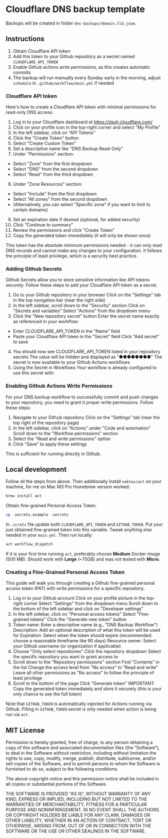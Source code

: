 # Cloudflare DNS backup template

Backups will be created in folder `dns-backups/domain.tld.jsom`.

## Instructions

1. Obtain Cloudflare API token
1. Add this token to your Github repository as a secret named
   `CLOUDFLARE_API_TOKEN`
1. Enable Github actions write permissions, as this creates automatic commits
1. The backup will run manually every Sunday early in the morning, adjust
   `schedule` in `.github/workflow/main.yml` if needed

### Cloudflare API token

Here's how to create a Cloudflare API token with minimal permissions for
read-only DNS access:

1. Log in to your Cloudflare dashboard at https://dash.cloudflare.com/
2. Click on your profile icon in the top-right corner and select "My Profile"
3. In the left sidebar, click on "API Tokens"
4. Click the "Create Token" button
5. Select "Create Custom Token"
6. Set a descriptive name like "DNS Backup Read-Only"
7. Under "Permissions" section:

- Select "Zone" from the first dropdown
- Select "DNS" from the second dropdown
- Select "Read" from the third dropdown

8. Under "Zone Resources" section:

- Select "Include" from the first dropdown
- Select "All zones" from the second dropdown
- (Alternatively, you can select "Specific zone" if you want to limit to certain
  domains)

9. Set an expiration date if desired (optional, for added security)
10. Click "Continue to summary"
11. Review the permissions and click "Create Token"
12. Copy the generated token immediately (it will only be shown once)

This token has the absolute minimum permissions needed - it can only read DNS
records and cannot make any changes to your configuration. It follows the
principle of least privilege, which is a security best practice.

### Adding Github Secrets

Github Secrets allow you to store sensitive information like API tokens
securely. Follow these steps to add your Cloudflare API token as a secret.

1. Go to your Github repository in your browser Click on the "Settings" tab in
   the top navigation bar (near the right side)
2. In the left sidebar, scroll down to the "Security" section Click on "Secrets
   and variables" Select "Actions" from the dropdown menu
3. Click the "New repository secret" button Enter the secret name exactly as
   referenced in your workflow:

- Enter CLOUDFLARE_API_TOKEN in the "Name" field
- Paste your Cloudflare API token in the "Secret" field Click "Add secret" to
  save

4. You should now see CLOUDFLARE_API_TOKEN listed in your repository secrets The
   value will be hidden and displayed as "●●●●●●●●" The secret is now available
   to your Github Actions workflows
5. Using the Secret in Workflows Your workflow is already configured to use this
   secret with:

### Enabling Github Actions Write Permissions

For your DNS backup workflow to successfully commit and push changes to your
repository, you need to grant it proper write permissions. Follow these steps:

1. Navigate to your Github repository Click on the "Settings" tab (near the top
   right of the repository page)
1. In the left sidebar, click on "Actions" under "Code and automation" Scroll
   down to the "Workflow permissions" section
1. Select the "Read and write permissions" option
1. Click "Save" to apply these settings

This is sufficient for running directly in Github.

## Local development

Follow all the steps from above. Then additionally install `nektos/act` on your
machine, for me on Mac M3 Pro Homebrew version worked:

```bash
brew install act
```

Obtain fine-grained Personal Access Token.

```bash
cp .secrets.example .secrets
```

In `.screts` file update both `CLOUDFLARE_API_TOKEN` and `GITHUB_TOKEN`. Put
your just obtained fine-grained token into this variable. Tweak anything else
needed in your `main.yml`. Then run locally:

```bash
act workflow_dispatch
```

If it is your first time running `act`, preferably choose **Medium** Docker
image (500 MB). Should work with **Large** (~75GB) and was not tested with
**Micro**.

### Creating a Fine-Grained Personal Access Token

This guide will walk you through creating a Github fine-grained personal access
token (PAT) with write permissions for a specific repository.

1. Log in to your Github account Click on your profile picture in the top-right
   corner Select "Settings" from the dropdown menu Scroll down to the bottom of
   the left sidebar and click on "Developer settings"
2. In the left sidebar, click on "Personal access tokens" Select "Fine-grained
   tokens" Click the "Generate new token" button
3. Token name: Enter a descriptive name (e.g., "DNS Backup Workflow")
   Description: Add an optional description of what this token will be used for
   Expiration: Select when the token should expire (recommended: choose a
   reasonable timeframe like 90 days) Resource owner: Select your Github
   username (or organization if applicable)
4. Choose "Only select repositories" Click the repository dropdown Select the
   specific repository you want to grant access to
5. Scroll down to the "Repository permissions" section Find "Contents" in the
   list Change the access level from "No access" to "Read and write" Leave all
   other permissions as "No access" to follow the principle of least privilege
6. Scroll to the bottom of the page Click "Generate token" IMPORTANT: Copy the
   generated token immediately and store it securely (this is your only chance
   to see the full token)

Note that `GITHUB_TOKEN` is automatically injected for Actions running via
Github. Filling in `GITHUB_TOKEN` secret is only needed when action is being run
via `act`.

## MIT License

Permission is hereby granted, free of charge, to any person obtaining a copy of
this software and associated documentation files (the “Software”), to deal in
the Software without restriction, including without limitation the rights to
use, copy, modify, merge, publish, distribute, sublicense, and/or sell copies of
the Software, and to permit persons to whom the Software is furnished to do so,
subject to the following conditions:

The above copyright notice and this permission notice shall be included in all
copies or substantial portions of the Software.

THE SOFTWARE IS PROVIDED “AS IS”, WITHOUT WARRANTY OF ANY KIND, EXPRESS OR
IMPLIED, INCLUDING BUT NOT LIMITED TO THE WARRANTIES OF MERCHANTABILITY, FITNESS
FOR A PARTICULAR PURPOSE AND NONINFRINGEMENT. IN NO EVENT SHALL THE AUTHORS OR
COPYRIGHT HOLDERS BE LIABLE FOR ANY CLAIM, DAMAGES OR OTHER LIABILITY, WHETHER
IN AN ACTION OF CONTRACT, TORT OR OTHERWISE, ARISING FROM, OUT OF OR IN
CONNECTION WITH THE SOFTWARE OR THE USE OR OTHER DEALINGS IN THE SOFTWARE.
